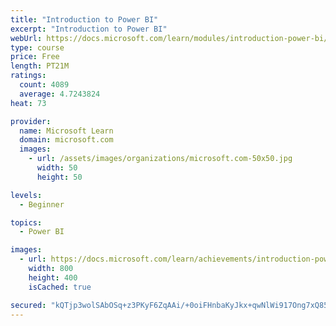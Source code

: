 ```yaml
---
title: "Introduction to Power BI"
excerpt: "Introduction to Power BI"
webUrl: https://docs.microsoft.com/learn/modules/introduction-power-bi/
type: course
price: Free
length: PT21M
ratings:
  count: 4089
  average: 4.7243824
heat: 73

provider:
  name: Microsoft Learn
  domain: microsoft.com
  images:
    - url: /assets/images/organizations/microsoft.com-50x50.jpg
      width: 50
      height: 50

levels:
  - Beginner

topics:
  - Power BI

images:
  - url: https://docs.microsoft.com/learn/achievements/introduction-power-bi-social.png
    width: 800
    height: 400
    isCached: true

secured: "kQTjp3wolSAbOSq+z3PKyF6ZqAAi/+0oiFHnbaKyJkx+qwNlWi917Ong7xQ857Bw//NIXsl+3k1b1BUn4jSfsrJW4dChPtmbe9wqpq8sES0X6DbjdcvEcF1w4PEc2E/k2E1Tv3Cn2SzZ+InDzCZGaAQe4nzBNxSMKXiCZKXgJj6K0BWanygmPcdAInaZv1RyUHpstG+N4TKaxnYk9a+yiGe8MfylxIkDxWj0bIfDFvM7SCqbLACf/I8PX9tKXSxPvzQrsZjrrbr/EqIbgfkynZD9dAqMwiZ/KB7QU4SEZjKK5JUE1z+2V3yrWJLWuN9IL39sR3NYdNAN1aQtHiMpEhmOfgu68FAeETS54I8FSiIy1TjXeGDQtwQgFLuONAnK4FrHD82jrss7M1IfIJsPgVJa8526Nf/wGlOLoPdCoNI=;ijVEEaT4J+ipyRVzInjhlg=="
---
```


